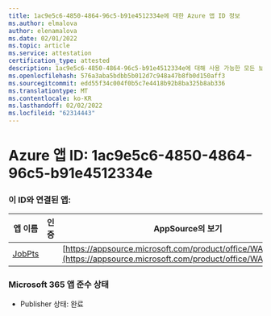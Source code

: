 ```yaml
---
title: 1ac9e5c6-4850-4864-96c5-b91e4512334e에 대한 Azure 앱 ID 정보
ms.author: elmalova
author: elenamalova
ms.date: 02/01/2022
ms.topic: article
ms.service: attestation
certification_type: attested
description: 1ac9e5c6-4850-4864-96c5-b91e4512334e에 대해 사용 가능한 모든 보안 및 규정 준수 정보입니다.
ms.openlocfilehash: 576a3aba5bdbb5b012d7c948a47b8fb0d150aff3
ms.sourcegitcommit: edd55f34c004f0b5c7e4418b92b8ba325b8ab336
ms.translationtype: MT
ms.contentlocale: ko-KR
ms.lasthandoff: 02/02/2022
ms.locfileid: "62314443"
---
```

# <a name="azure-app-id-1ac9e5c6-4850-4864-96c5-b91e4512334e"></a>Azure 앱 ID: 1ac9e5c6-4850-4864-96c5-b91e4512334e


### <a name="apps-associated-with-this-id"></a>이 ID와 연결된 앱:
| **앱 이름** | **인증** | **AppSource의 보기** |
|--------------|---------------|-----------------------|
| [JobPts](https://docs.microsoft.com/microsoft-365-app-certification/forward/WA200001849) |  | [https://appsource.microsoft.com/product/office/WA200001849](https://appsource.microsoft.com/product/office/WA200001849) |

### <a name="microsoft-365-app-compliance-status"></a>Microsoft 365 앱 준수 상태
- Publisher 상태: 완료

